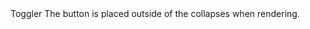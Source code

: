 ﻿<BSCollapse>
    <Toggler><BSToggle IsButton="true">Toggler</BSToggle></Toggler>
    <Content>
        <BSCardBody Class="card">
            The button is placed outside of the collapses when rendering.
        </BSCardBody>
    </Content>
</BSCollapse>